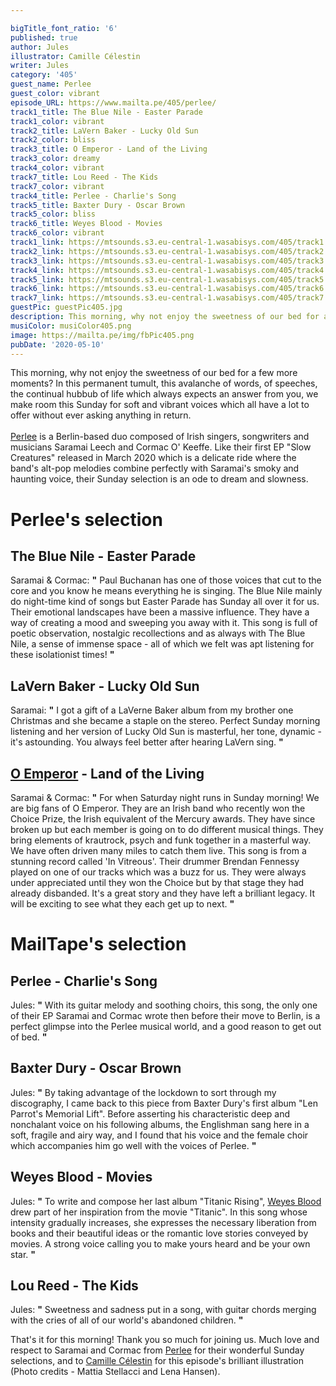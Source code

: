 ```yaml
---

bigTitle_font_ratio: '6'
published: true
author: Jules
illustrator: Camille Célestin
writer: Jules
category: '405'
guest_name: Perlee
guest_color: vibrant
episode_URL: https://www.mailta.pe/405/perlee/
track1_title: The Blue Nile - Easter Parade
track1_color: vibrant
track2_title: LaVern Baker - Lucky Old Sun
track2_color: bliss
track3_title: O Emperor - Land of the Living
track3_color: dreamy
track4_color: vibrant
track7_title: Lou Reed - The Kids
track7_color: vibrant
track4_title: Perlee - Charlie's Song
track5_title: Baxter Dury - Oscar Brown
track5_color: bliss
track6_title: Weyes Blood - Movies
track6_color: vibrant
track1_link: https://mtsounds.s3.eu-central-1.wasabisys.com/405/track1.mp3
track2_link: https://mtsounds.s3.eu-central-1.wasabisys.com/405/track2.mp3
track3_link: https://mtsounds.s3.eu-central-1.wasabisys.com/405/track3.mp3
track4_link: https://mtsounds.s3.eu-central-1.wasabisys.com/405/track4.mp3
track5_link: https://mtsounds.s3.eu-central-1.wasabisys.com/405/track5.mp3
track6_link: https://mtsounds.s3.eu-central-1.wasabisys.com/405/track6.mp3
track7_link: https://mtsounds.s3.eu-central-1.wasabisys.com/405/track7.mp3
guestPic: guestPic405.jpg
description: This morning, why not enjoy the sweetness of our bed for a few more moments? In this permanent tumult, this avalanche of words, of speeches, the continual hubbub of life which always expects an answer from you, we make room this Sunday for soft and vibrant voices which all have a lot to offer without ever asking anything in return. Perlee is a Berlin-based duo composed of Irish singers, songwriters and musicians Saramai Leech and Cormac O' Keeffe. Like their first EP "Slow Creatures" released in March 2020 which is a delicate ride where the band's alt-pop melodies combine perfectly with Saramai's smoky and haunting voice, their Sunday selection is an ode to dream and slowness.
musiColor: musiColor405.png
image: https://mailta.pe/img/fbPic405.png
pubDate: '2020-05-10'
---
```

 This morning, why not enjoy the sweetness of our bed for a few more moments? In this permanent tumult, this avalanche of words, of speeches, the continual hubbub of life which always expects an answer from you, we make room this Sunday for soft and vibrant voices which all have a lot to offer without ever asking anything in return.
<br><br>
[Perlee](https://perleemusic.bandcamp.com/) is a Berlin-based duo composed of Irish singers, songwriters and musicians Saramai Leech and Cormac O' Keeffe. Like their first EP "Slow Creatures" released in March 2020 which is a delicate ride where the band's alt-pop melodies combine perfectly with Saramai's smoky and haunting voice, their Sunday selection is an ode to dream and slowness.



# Perlee's selection

## The Blue Nile - Easter Parade
Saramai & Cormac: **"** Paul Buchanan has one of those voices that cut to the core and you know he means everything he is singing. The Blue Nile mainly do night-time kind of songs but Easter Parade has Sunday all over it for us. Their emotional landscapes have been a massive influence. They have a way of creating a mood and sweeping you away with it. This song is full of poetic observation, nostalgic recollections and as always with The Blue Nile, a sense of immense space - all of which we felt was apt listening for these isolationist times! **"** 

## LaVern Baker - Lucky Old Sun
Saramai: **"** I got a gift of a LaVerne Baker album from my brother one Christmas and she became a staple on the stereo. Perfect Sunday morning listening and her version of Lucky Old Sun is masterful, her tone, dynamic - it's astounding. You always feel better after hearing LaVern sing. **"** 

## [O Emperor](https://oemperor.bandcamp.com/) - Land of the Living
Saramai & Cormac: **"** For when Saturday night runs in Sunday morning! We are big fans of O Emperor. They are an Irish band who recently won the Choice Prize, the Irish equivalent of the Mercury awards. They have since broken up but each member is going on to do different musical things. They bring elements of krautrock, psych and funk together in a masterful way. We have often driven many miles to catch them live. This song is from a stunning record called 'In Vitreous'. Their drummer Brendan Fennessy played on one of our tracks which was a buzz for us. They were always under appreciated until they won the Choice but by that stage they had already disbanded. It's a great story and they have left a brilliant legacy. It will be exciting to see what they each get up to next. **"** 


# MailTape's selection

## Perlee - Charlie's Song
Jules: **"** With its guitar melody and soothing choirs, this song, the only one of their EP Saramai and Cormac wrote then before their move to Berlin, is a perfect glimpse into the Perlee musical world, and a good reason to get out of bed. **"** 

## Baxter Dury - Oscar Brown
Jules: **"** By taking advantage of the lockdown to sort through my discography, I came back to this piece from Baxter Dury's first album "Len Parrot's Memorial Lift". Before asserting his characteristic deep and nonchalant voice on his following albums, the Englishman sang here in a soft, fragile and airy way, and I found that his voice and the female choir which accompanies him go well with the voices of Perlee. **"** 

## Weyes Blood - Movies
Jules: **"** To write and compose her last album "Titanic Rising", [Weyes Blood](https://weyesblood.bandcamp.com/) drew part of her inspiration from the movie "Titanic". In this song whose intensity gradually increases, she expresses the necessary liberation from books and their beautiful ideas or the romantic love stories conveyed by movies. A strong voice calling you to make yours heard and be your own star. **"** 

## Lou Reed - The Kids
Jules: **"** Sweetness and sadness put in a song, with guitar chords merging with the cries of all of our world's abandoned children. **"** 


That's it for this morning! Thank you so much for joining us. Much love and respect to Saramai and Cormac from [Perlee](https://perleemusic.bandcamp.com/) for their wonderful Sunday selections, and to [Camille Célestin](https://camillecelestin.com/) for this episode's brilliant illustration (Photo credits - Mattia Stellacci and Lena Hansen).
